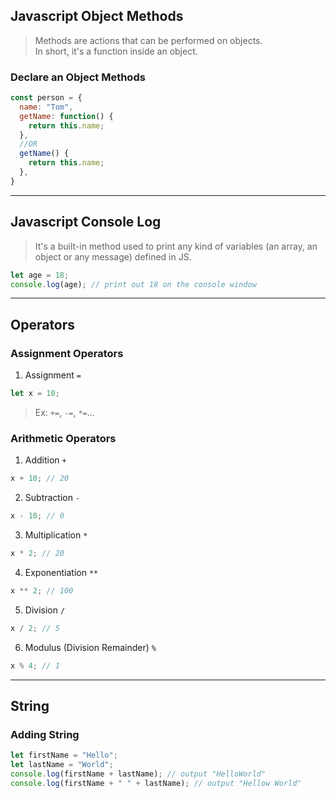 ## Javascript Object Methods
> Methods are actions that can be performed on objects. <br/>
> In short, it's a function inside an object.
### Declare an Object Methods
```js
const person = {
  name: "Tom",
  getName: function() {
    return this.name;
  },
  //OR
  getName() {
    return this.name;
  },
}

```

---

## Javascript Console Log
> It's a built-in method used to print any kind of variables (an array, an object or any message) defined in JS.
```js
let age = 18;
console.log(age); // print out 18 on the console window
```

---

## Operators
### Assignment Operators
1. Assignment `=`
```js
let x = 10;
```
> Ex: `+=`, `-=`, `*=`...

### Arithmetic Operators
1. Addition `+`
```js
x + 10; // 20
```
2. Subtraction `-`
```js
x - 10; // 0
```
3. Multiplication `*`
```js
x * 2; // 20
```
4. Exponentiation `**`
```js
x ** 2; // 100
```
5. Division `/`
```js
x / 2; // 5
```
6. Modulus (Division Remainder) `%`
```js
x % 4; // 1
```

---

## String
### Adding String
```js
let firstName = "Hello";
let lastName = "World";
console.log(firstName + lastName); // output "HelloWorld"
console.log(firstName + " " + lastName); // output "Hellow World"
```
